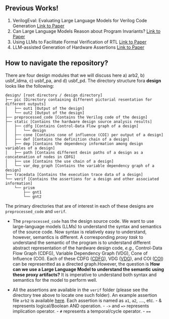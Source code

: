 ## Previous Works!

 1. VerilogEval: Evaluating Large Language Models for Verilog Code Generation [Link to Paper](https://arxiv.org/pdf/2309.07544.pdf)
 2. Can Large Language Models Reason about Program Invariants? [Link to Paper](https://openreview.net/pdf?id=mXv2aVqUGG)
 3. Using LLMs to Facilitate Formal Verification of RTL [Link to Paper](https://browse.arxiv.org/pdf/2309.09437.pdf)
 4. LLM-assisted Generation of Hardware Assertions [Link to Paper](https://arxiv.org/pdf/2306.14027.pdf)

## How to navigate the repository?
There are four design modules that we will discuss here a) arb2, b) usbf_idma, c) usbf_pa, and d) usbf_pd. The directory structure fora **design** looks like the following:

    design/ [root directory / design directory]
    ├── pic [Directory containing different pictorial resentation for different outputs]
    │   ├── out1 [Output of the design]
    │   └── out2 [Output of the design]
    ├── preprocessed_code [Contains the Verilog code of the design]
    ├── static [Contains the hardware design source analysis results]
    │   ├── cdfg [Contains Control-Data Flow graph of a design]
    │   │   └── design
    │   ├── cone [Contains cone of influence (COI) per output of a design]
    │   ├── def [Contains the definition chain of a design]
    │   ├── dep [Contains the dependency information among design variables of a design]
    │   ├── path [Contains different desin paths of a design as a concatenation of nodes in CDFG]
    │   ├── use [Contains the use chain of a design]
    │   └── var_dep_graph [Contains the variable dependency graph of a design]
    ├── tracedata [Contains the execution trace data of a design]
    └── verif [Contains the assertions for a design and other associated information]
        └── prism
            ├── gnt1
            └── gnt2

 The primary directories that are of interest in each of these designs are `preprocessed_code` and `verif`.
 

 - The `preprocessed_code` has the design source code. We want to use large-language models (LLMs) to understand the syntax and semantics of the source code. Now syntax is relatively easy to understand, however, semantics is different. A corresponding *proxy task* to understand the semantic of the program is to understand different abstract representation of the hardware design code, *e.g.,* Control-Data Flow Graph (CDFG), Variable Dependency Graph (VDG), Cone of Influence (COI). Each of these CDFG ([CDFG](arb2/static/cdfg/arb2/arb2.pdf)), VDG ([VDG](arb2/static/var_dep_graph/arb2.pdf)), and COI ([COI](arb2/static/cone/gnt1.pdf)) can be representted as a directed graph.However, the question is **How can we use a Large Language Model to understand the semantic using these proxy artifacts?** It is imperative to understand both syntax and semantics for the model to perform well.

 - All the assertions are available in the `verif` folder (please see the directory tree above to locate one such folder). An example assertion file `arb2` is available [here](arb2/verif/prism/gnt2/gnt2.gold). Each assertion is named as `a1`, `a2`, ...., etc.
       - & represents logical/Boolean AND operation.
       - `->` and `=>` represents implication operator.
       - `#` represents a temporal/cycle operator.
       - `==` 

<!--stackedit_data:
eyJoaXN0b3J5IjpbNDU3NDQ4MzM2LDY2ODc4MTYzNywtMjA3ND
U5NzY0MywtMTg1Nzk1NzYsMTg0NTYyMjU1NF19
-->